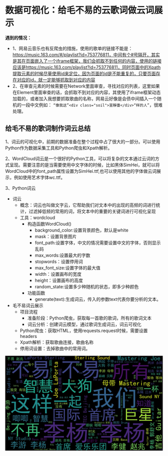# 数据可视化：给毛不易的云歌词做云词展示

**遇到的情况：**

- 1、网易云音乐也有反爬虫的措施，使用的歌单的链接不能是：https://music.163.com/#/playlist?id=753776811，中间有个#号隔开，其实是其在页面嵌入了一个iframe框架，我们会抓取不到任何的内容，使用的链接应该是https://music.163.com/playlist?id=753776811，同时页面中的Xpath提取元素的时候尽量使用id来定位，因为页面的id是不能重复的，只要页面存在对应的id，就一定能够抓取到对应的内容
- 2、在审查元素的时候需要在Network里面审查，寻找对应的列表，这里如果在Element里面审查的话，会抓取不到对应的内容，其使用了iframe框架动态加载的，或者加入我想要抓取歌曲的名称，网易云好像是会债中间插入一个随机的一段中文例如：
`“像我这”<div class="soil">亶靜耋</div>“样的人”`，很难处理。

## 给毛不易的歌词制作词云总结

1、词云的可视化中，前期的数据准备在整个过程中占了很大的一部分。可以使用Python作为数据采集工具和Python爬虫和Xpath解析。

2、WordCloud词云是一个很好的Python工具，可以将复杂的文本通过云词的方式呈现。需要注意的是当需要使用中文字体的时候，比如黑体SimHei，就可以将WordCloud中的font_path属性设置为SimHei.ttf,也可以使用其他的字体做云词展示，例如使用艺术字体wc.ttf。

3、Python词云
- 词云
    - 概念：词云也叫做文字云，它帮助我们对文本中的出现的高频的词进行统计，过滤掉低频的常用的词，将文本中的重要的关键词进行可视化呈现
    - 工具：wordcloud
        - 构造函数WordCloud()
            - background_color:设置背景颜色，默认是white
            - mask：设置背景图片
            - font_path:设置字体，中文的情况需要设置中文的字体，否则显示乱码
            - max_words:设置最大的字数
            - stopwords：设置停用词
            - max_font_size:设置字体的最大值
            - width：设置画布的宽度
            - height：设置画布的高度
            - random_state:设置多少种随机的状态，即多少种颜色
        - 功能函数
            - generate(text):生成词云，传入的参数text代表你要分析的文本。
- 毛不易词云展示
    - 项目流程
        - 准备阶段：Python爬虫，获取每一首歌的歌词，所有的歌词文本
        - 词云分析：创建词云模型，通过歌词生成词云，词云可视化
    - Python爬虫：获取HTML，使用requests.request时候，需要设置headers
    - Xpath解析：获取歌曲连接，歌曲名称
    - 停用词设置：去掉歌曲中的常用词。

![](wordcloud.jpg)
